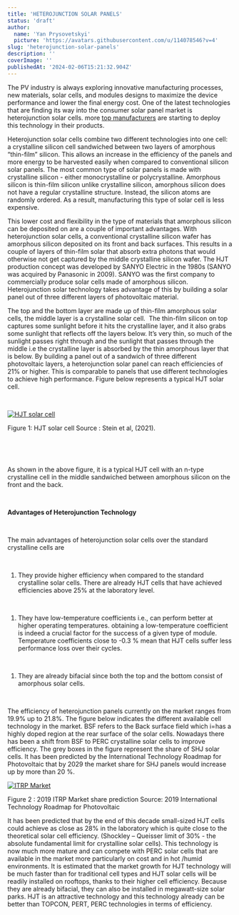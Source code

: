 ```yaml
---
title: 'HETEROJUNCTION SOLAR PANELS'
status: 'draft'
author:
  name: 'Yan Prysovetskyi'
  picture: 'https://avatars.githubusercontent.com/u/114078546?v=4'
slug: 'heterojunction-solar-panels'
description: ''
coverImage: ''
publishedAt: '2024-02-06T15:21:32.904Z'
---
```


The PV industry is always exploring innovative manufacturing processes, new materials, solar cells, and modules designs to maximize the device performance and lower the final energy cost. One of the latest technologies that are finding its way into the consumer solar panel market is heterojunction solar cells. more [top manufacturers](https://ae-solar.com/) are starting to deploy this technology in their products.

Heterojunction solar cells combine two different technologies into one cell: a crystalline silicon cell sandwiched between two layers of amorphous “thin-film” silicon. This allows an increase in the efficiency of the panels and more energy to be harvested easily when compared to conventional silicon solar panels. The most common type of solar panels is made with crystalline silicon - either monocrystalline or polycrystalline. Amorphous silicon is thin-film silicon unlike crystalline silicon, amorphous silicon does not have a regular crystalline structure. Instead, the silicon atoms are randomly ordered. As a result, manufacturing this type of solar cell is less expensive.

This lower cost and flexibility in the type of materials that amorphous silicon can be deposited on are a couple of important advantages. With heterojunction solar cells, a conventional crystalline silicon wafer has amorphous silicon deposited on its front and back surfaces. This results in a couple of layers of thin-film solar that absorb extra photons that would otherwise not get captured by the middle crystalline silicon wafer. The HJT production concept was developed by SANYO Electric in the 1980s (SANYO was acquired by Panasonic in 2009). SANYO was the first company to commercially produce solar cells made of amorphous silicon. Heterojunction solar technology takes advantage of this by building a solar panel out of three different layers of photovoltaic material.

The top and the bottom layer are made up of thin-film amorphous solar cells, the middle layer is a crystalline solar cell.  The thin-film silicon on top captures some sunlight before it hits the crystalline layer, and it also grabs some sunlight that reflects off the layers below. It’s very thin, so much of the sunlight passes right through and the sunlight that passes through the middle i.e the crystalline layer is absorbed by the thin amorphous layer that is below. By building a panel out of a sandwich of three different photovoltaic layers, a heterojunction solar panel can reach efficiencies of 21% or higher. This is comparable to panels that use different technologies to achieve high performance. Figure below represents a typical HJT solar cell.

 

[![HJT solar cell](https://ae-solar.com/wp-content/uploads/2021/11/HJT-solar-cell-1024x619.jpg)](https://ae-solar.com/wp-content/uploads/2021/11/HJT-solar-cell.jpg)

Figure 1: HJT solar cell Source : Stein et al, (2021).

 

 

As shown in the above figure, it is a typical HJT cell with an n-type crystalline cell in the middle sandwiched between amorphous silicon on the front and the back.

 

**Advantages of Heterojunction Technology** 

 

The main advantages of heterojunction solar cells over the standard crystalline cells are

 

1. They provide higher efficiency when compared to the standard crystalline solar cells. There are already HJT cells that have achieved efficiencies above 25% at the laboratory level.

 

1. They have low-temperature coefficients i.e., can perform better at higher operating temperatures. obtaining a low-temperature coefficient is indeed a crucial factor for the success of a given type of module. Temperature coefficients close to -0.3 % mean that HJT cells suffer less performance loss over their cycles.

 

1. They are already bifacial since both the top and the bottom consist of amorphous solar cells.

 

The efficiency of heterojunction panels currently on the market ranges from 19.9% up to 21.8%. The figure below indicates the different available cell technology in the market. BSF refers to the Back surface field which i=has a highly doped region at the rear surface of the solar cells. Nowadays there has been a shift from BSF to PERC crystalline solar cells to improve efficiency. The grey boxes in the figure represent the share of SHJ solar cells. It has been predicted by the International Technology Roadmap for Photovoltaic that by 2029 the market share for SHJ panels would increase up by more than 20 %.

[![ITRP Market ](https://ae-solar.com/wp-content/uploads/2021/11/ITRP-Market--1024x619.png)](https://ae-solar.com/wp-content/uploads/2021/11/ITRP-Market-.png)

Figure 2 : 2019 ITRP Market share prediction Source: 2019 International Technology Roadmap for Photovoltaic

It has been predicted that by the end of this decade small-sized HJT cells could achieve as close as 28% in the laboratory which is quite close to the theoretical solar cell efficiency. (Shockley – Queisser limit of 30% - the absolute fundamental limit for crystalline solar cells). This technology is now much more mature and can compete with PERC solar cells that are available in the market more particularly on cost and in hot /humid environments. It is estimated that the market growth for HJT technology will be much faster than for traditional cell types and HJT solar cells will be readily installed on rooftops, thanks to their higher cell efficiency. Because they are already bifacial, they can also be installed in megawatt-size solar parks. HJT is an attractive technology and this technology already can be better than TOPCON, PERT, PERC technologies in terms of efficiency.